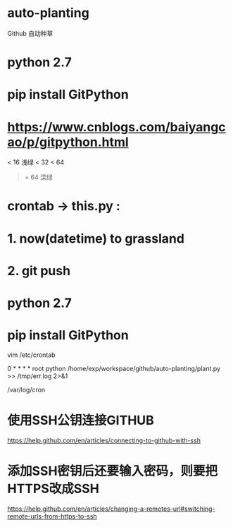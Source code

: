 # auto-planting
Github 自动种草

# python 2.7
# pip install GitPython
# https://www.cnblogs.com/baiyangcao/p/gitpython.html


< 16 浅绿
< 32
< 64 
>= 64 深绿

# crontab -> this.py : 
# 1. now(datetime) to grassland 
# 2. git push

# python 2.7
# pip install GitPython
vim /etc/crontab

0 * * * * root python /home/exp/workspace/github/auto-planting/plant.py >> /tmp/err.log 2>&1

/var/log/cron


# 使用SSH公钥连接GITHUB
https://help.github.com/en/articles/connecting-to-github-with-ssh

# 添加SSH密钥后还要输入密码，则要把HTTPS改成SSH
https://help.github.com/en/articles/changing-a-remotes-url#switching-remote-urls-from-https-to-ssh